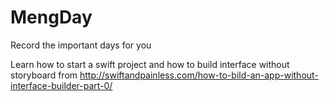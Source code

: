 # MengDay
Record the important days for you

Learn how to start a swift project and how to build interface without storyboard from http://swiftandpainless.com/how-to-bild-an-app-without-interface-builder-part-0/
